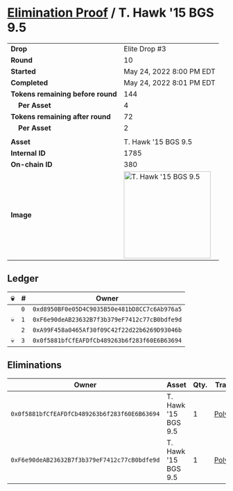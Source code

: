 # [Elimination Proof](./readme.md) / T. Hawk &#039;15 BGS 9.5

|||
|---|---|
| **Drop** | Elite Drop #3 |
| **Round** | 10 |
| **Started** | May 24, 2022 8:00 PM EDT |
| **Completed** | May 24, 2022 8:01 PM EDT |
| **Tokens remaining before round** | 144 |
| **&nbsp;&nbsp;&nbsp;&nbsp;Per Asset** | 4 |
| **Tokens remaining after round** | 72 |
| **&nbsp;&nbsp;&nbsp;&nbsp;Per Asset** | 2 |
| | |
| **Asset** | T. Hawk &#039;15 BGS 9.5 |
| **Internal ID** | 1785 |
| **On-chain ID** | 380 |
| **Image** | <img src="https://tcdn.blokpax.com/9648a5d9-1887-49f9-9264-e2176f9b9e50/b845d8cdccae6f38e3bcab738d6324cbe62c4d6c739f1f0da081e553458edfeb.png" height="200" alt="T. Hawk &#039;15 BGS 9.5" /> |

## Ledger

| 💀 | # | Owner |
| --- | --- | --- |
|  | `0` | `0xd8950BF0e05D4C9035B50e481bD8CC7c6Ab976a5` |
| 💀 | `1` | `0xF6e90deAB23632B7f3b379eF7412c77cB0bdfe9d` |
|  | `2` | `0xA99F458a0465Af30f09C42f22d22b6269D93046b` |
| 💀 | `3` | `0x0f5881bfCfEAFDfCb489263b6f283f60E6B63694` |


## Eliminations

| Owner | Asset | Qty. | Transaction |
| --- | --- | --- | --- |
| `0x0f5881bfCfEAFDfCb489263b6f283f60E6B63694` | T. Hawk '15 BGS 9.5 | 1 | [Polygonscan](https://polygonscan.com/tx/0x634b09dd43dc56e21b6f63014f8d97a994bd3bb32156e6882ef57b3028695132) |
| `0xF6e90deAB23632B7f3b379eF7412c77cB0bdfe9d` | T. Hawk '15 BGS 9.5 | 1 | [Polygonscan](https://polygonscan.com/tx/0xb51ef787d2ef62075f52a06eabe7126a77def8d943214e2f1fea8f21f9cbd10e) |
